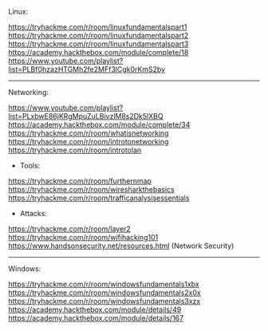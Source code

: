 Linux:


https://tryhackme.com/r/room/linuxfundamentalspart1
https://tryhackme.com/r/room/linuxfundamentalspart2
https://tryhackme.com/r/room/linuxfundamentalspart3
https://academy.hackthebox.com/module/complete/18
https://www.youtube.com/playlist?list=PLBf0hzazHTGMh2fe2MFf3lCgk0rKmS2by

----------------------------------------------------------------------------------------------

Networking:


https://www.youtube.com/playlist?list=PLxbwE86jKRgMpuZuLBivzlM8s2Dk5lXBQ
https://academy.hackthebox.com/module/complete/34
https://tryhackme.com/r/room/whatisnetworking
https://tryhackme.com/r/room/introtonetworking
https://tryhackme.com/r/room/introtolan
- Tools:

https://tryhackme.com/r/room/furthernmap
https://tryhackme.com/r/room/wiresharkthebasics
https://tryhackme.com/r/room/trafficanalysisessentials

- Attacks:

https://tryhackme.com/r/room/layer2
https://tryhackme.com/r/room/wifihacking101
https://www.handsonsecurity.net/resources.html (Network Security)

----------------------------------------------------------------------------------------------

Windows:

https://tryhackme.com/r/room/windowsfundamentals1xbx
https://tryhackme.com/r/room/windowsfundamentals2x0x
https://tryhackme.com/r/room/windowsfundamentals3xzx
https://academy.hackthebox.com/module/details/49
https://academy.hackthebox.com/module/details/167
